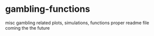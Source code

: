 # gambling-functions
misc gambling related plots, simulations, functions
proper readme file coming the the future